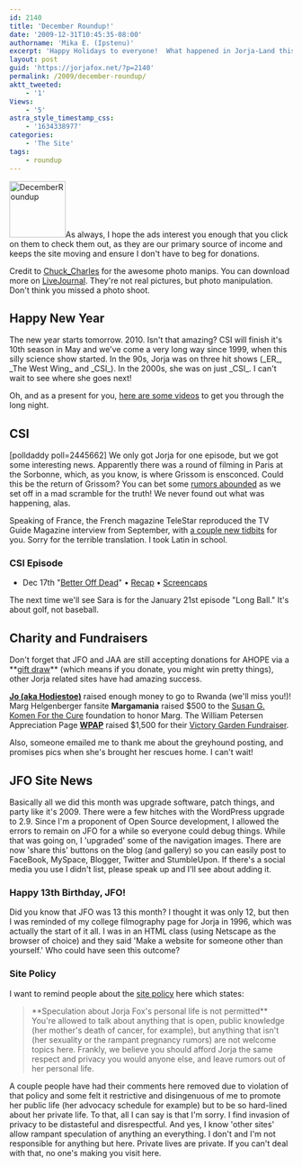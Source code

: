 ```yaml
---
id: 2140
title: 'December Roundup!'
date: '2009-12-31T10:45:35-08:00'
authorname: 'Mika E. (Ipstenu)'
excerpt: 'Happy Holidays to everyone!  What happened in Jorja-Land this December? Read on!'
layout: post
guid: 'https://jorjafox.net/?p=2140'
permalink: /2009/december-roundup/
aktt_tweeted:
    - '1'
Views:
    - '5'
astra_style_timestamp_css:
    - '1634338977'
categories:
    - 'The Site'
tags:
    - roundup
---
```


<img src="//static.jorjafox.net/wordpress/2009/12/DecemberRoundup-100x100.png" alt="DecemberRoundup" title="DecemberRoundup" width="100" height="100" class="alignleft size-thumbnail wp-image-2145" />As always, I hope the ads interest you enough that you click on them to check them out, as they are our primary source of income and keeps the site moving and ensure I don't have to beg for donations.

Credit to <a href="http://chuck-charles.livejournal.com/">Chuck_Charles</a> for the awesome photo manips.  You can download more on <a href="http://community.livejournal.com/jorjaallaround/493983.html">LiveJournal</a>.  They're not real pictures, but photo manipulation. Don't think you missed a photo shoot.

<h2>Happy New Year</h2>
The new year starts tomorrow.  2010.  Isn't that amazing?  CSI will finish it's 10th season in May and we've come a very long way since 1999, when this silly science show started.    In the 90s, Jorja was on three hit shows (_ER_, _The West Wing_ and _CSI_).  In the 2000s, she was on just _CSI_.  I can't wait to see where she goes next!

Oh, and as a present for you, <a href="https://jorjafox.net/2009/12/30/some-videos-for-the-new-year/">here are some videos</a> to get you through the long night.

<h2>CSI</h2>
<span class="alignright" style="width:175px;">[polldaddy poll=2445662]</span>
We only got Jorja for one episode, but we got some interesting news.  Apparently there was a round of filming in Paris at the Sorbonne, which, as you know, is where Grissom is ensconced.  Could this be the return of Grissom? You can bet some <a href="https://jorjafox.net/2009/12/01/csi-in-paris-could-it-be/">rumors abounded</a> as we set off in a mad scramble for the truth!  We never found out what was happening, alas.

Speaking of France, the French magazine TeleStar reproduced the TV Guide Magazine interview from September, with <a href="https://jorjafox.net/2009/12/28/tele-star-interview-mostly-the-same-as-tv-guide/">a couple new tidbits</a> for you.  Sorry for the terrible translation. I took Latin in school.

<h3>CSI Episode</h3>
<ul>
	<li>Dec 17th "<a href="https://jorjafox.net/2009/12/17/csi-10x10-better-off-dead-dec-17th-2/">Better Off Dead</a>" &bull; <a href="https://jorjafox.net/wiki/Better_Off_Dead">Recap</a> &bull; <a href="https://jorjafox.net/gallery/tv/csi/season10/betteroff/">Screencaps</a>
</li>
</ul>

The next time we'll see Sara is for the January 21st episode "Long Ball."  It's about golf, not baseball.

<h2>Charity and Fundraisers</h2>
Don't forget that JFO and JAA are still accepting donations for AHOPE via a **<a href="http://community.livejournal.com/jorjaallaround/607633.html">gift draw</a>** (which means if you donate, you might win pretty things), other Jorja related sites have had amazing success.

**<a href="http://joisaway09.livejournal.com/">Jo (aka Hodiestoe)</a>** raised enough money to go to Rwanda (we'll miss you!)!  Marg Helgenberger fansite **Margamania** raised $500 to the <a href="http://ww5.komen.org/">Susan G. Komen For the Cure</a> foundation to honor Marg.  The William Petersen Appreciation Page **<a href="http://billypetersen.com/site/2009/12/victory-gardens-fundraiser-final-donation-figure/">WPAP</a>** raised $1,500 for their <a href="http://billypetersen.com/site/fundraising/victory-gardens-fundraiser/">Victory Garden Fundraiser</a>.

Also, someone emailed me to thank me about the greyhound posting, and promises pics when she's brought her rescues home.  I can't wait!

<h2>JFO Site News</h2>
Basically all we did this month was upgrade software, patch things, and party like it's 2009.  There were a few hitches with the WordPress upgrade to 2.9. Since I'm a proponent of Open Source development, I allowed the errors to remain on JFO for a while so everyone could debug things. While that was going on, I 'upgraded' some of the navigation images. There are now 'share this' buttons on the blog (and gallery) so you can easily post to FaceBook, MySpace, Blogger, Twitter and StumbleUpon. If there's a social media you use I didn't list, please speak up and I'll see about adding it.

<h3>Happy 13th Birthday, JFO!</h3>
Did you know that JFO was 13 this month?  I thought it was only 12, but then I was reminded of my college filmography page for Jorja in 1996, which was actually the start of it all.  I was in an HTML class (using Netscape as the browser of choice) and they said 'Make a website for someone other than yourself.'  Who could have seen this outcome?

<h3>Site Policy</h3>
I want to remind people about the <a href="https://jorjafox.net/wiki/JorjaPedia:Policy">site policy</a> here which states:

<blockquote>**Speculation about Jorja Fox's personal life is not permitted**
You're allowed to talk about anything that is open, public knowledge (her mother's death of cancer, for example), but anything that isn't (her sexuality or the rampant pregnancy rumors) are not welcome topics here. Frankly, we believe you should afford Jorja the same respect and privacy you would anyone else, and leave rumors out of her personal life. </blockquote>

A couple people have had their comments here removed due to violation of that policy and some felt it restrictive and disingenuous of me to promote her public life (her advocacy schedule for example) but to be so hard-lined about her private life.  To that, all I can say is that I'm sorry. I find invasion of privacy to be distasteful and disrespectful.  And yes, I know 'other sites' allow rampant speculation of anything an everything.  I don't and I'm not responsible for anything but here.  Private lives are private.  If you can't deal with that, no one's making you visit here.
